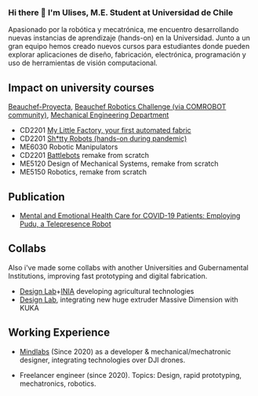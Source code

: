 ### Hi there 🐢 I'm Ulises, M.E. Student at Universidad de Chile

Apasionado por la robótica y mecatrónica, me encuentro desarrollando nuevas instancias de aprendizaje (hands-on) en la Universidad.
Junto a un gran equipo hemos creado nuevos cursos para estudiantes donde pueden explorar aplicaciones de diseño, fabricación, electrónica, programación y uso de herramientas de visión computacional.

## Impact on university courses

[Beauchef-Proyecta](https://beauchefproyecta.cl/), [Beauchef Robotics Challenge (via COMROBOT community)](https://github.com/BeauchefRoboticsChallenge), [Mechanical Engineering Department](https://dimec.uchile.cl/app/)

- CD2201 [My Little Factory, your first automated fabric](https://beauchef-proyecta.github.io/my-little-factory/)
- CD2201 [Sh\*tty Robots (hands-on during pandemic)](https://beauchef-proyecta.github.io/shitty-robots/)
- ME6030 Robotic Manipulators
- CD2201 [Battlebots](https://github.com/Battlebots-UChile) remake from scratch
- ME5120 Design of Mechanical Systems, remake from scratch
- ME5150 Robotics, remake from scratch

## Publication

- [Mental and Emotional Health Care for COVID-19 Patients: Employing Pudu, a Telepresence Robot](https://ieeexplore.ieee.org/document/9335026)

## Collabs
Also i've made some collabs with another Universities and Gubernamental Institutions, improving fast prototyping and digital fabrication.

- [Design Lab](https://designlab.uai.cl/)+[INIA](https://www.inia.cl/) developing agricultural technologies
- [Design Lab](https://designlab.uai.cl/), integrating new huge extruder Massive Dimension with KUKA

## Working Experience

- [Mindlabs](https://www.linkedin.com/company/mindlabs-spa/about/) (Since 2020) as a developer & mechanical/mechatronic designer, integrating technologies over DJI drones.

- Freelancer engineer (since 2020). Topics: Design, rapid prototyping, mechatronics, robotics.

